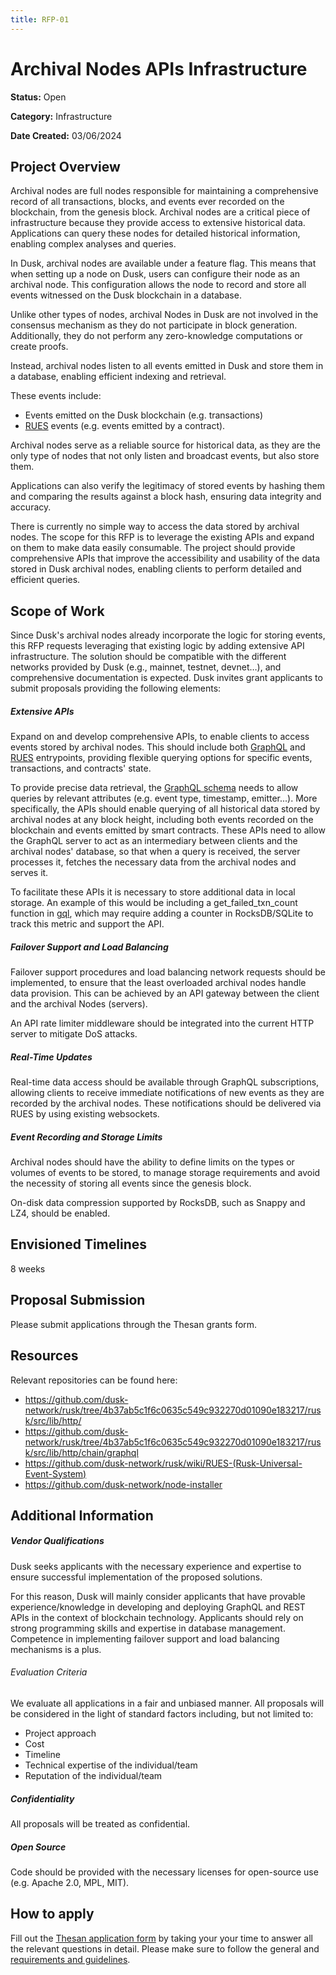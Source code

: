 ```yaml
---
title: RFP-01
---
```


# Archival Nodes APIs Infrastructure

**Status:** Open

**Category:** Infrastructure

**Date Created:** 03/06/2024

## Project Overview

Archival nodes are full nodes responsible for maintaining a comprehensive record of all transactions, blocks, and events ever recorded on the blockchain, from the genesis block. Archival nodes are a critical piece of infrastructure because they provide access to extensive historical data. Applications can query these nodes for detailed historical information, enabling complex analyses and queries.

In Dusk, archival nodes are available under a feature flag. This means that when setting up a node on Dusk, users can configure their node as an archival node. This configuration allows the node to record and store all events witnessed on the Dusk blockchain in a database.

Unlike other types of nodes, archival Nodes in Dusk are not involved in the consensus mechanism as they do not participate in block generation. Additionally, they do not perform any zero-knowledge computations or create proofs.

Instead, archival nodes listen to all events emitted in Dusk and store them in a database, enabling efficient indexing and retrieval. 

These events include:

- Events emitted on the Dusk blockchain (e.g. transactions)
- <a href="https://github.com/dusk-network/rusk/wiki/RUES-(Rusk-Universal-Event-System)" target="_blank">RUES</a> events (e.g. events emitted by a contract). 

Archival nodes serve as a reliable source for historical data, as they are the only type of nodes that not only listen and broadcast events, but also store them. 

Applications can also verify the legitimacy of stored events by hashing them and comparing the results against a block hash, ensuring data integrity and accuracy.

There is currently no simple way to access the data stored by archival nodes. The scope for this RFP is to leverage the existing APIs and expand on them to make data easily consumable. The project should provide comprehensive APIs that improve the accessibility and usability of the data stored in Dusk archival nodes, enabling clients to perform detailed and efficient queries.

## Scope of Work

Since Dusk's archival nodes already incorporate the logic for storing events, this RFP requests leveraging that existing logic by adding extensive API infrastructure.
The solution should be compatible with the different networks provided by Dusk (e.g., mainnet, testnet, devnet…), and comprehensive documentation is expected.
Dusk invites grant applicants to submit proposals providing the following elements:

##### Extensive APIs

Expand on and develop comprehensive APIs, to enable clients to access events stored by archival nodes. This should include both <a href="https://github.com/dusk-network/rusk/tree/4b37ab5c1f6c0635c549c932270d01090e183217/rusk/src/lib/http/chain/graphql" target="_blank">GraphQL</a> and <a href="https://github.com/dusk-network/rusk/wiki/RUES-(Rusk-Universal-Event-System)l" target="_blank">RUES</a> entrypoints, providing flexible querying options for specific events, transactions, and contracts' state.

To provide precise data retrieval, the <a href="https://github.com/dusk-network/rusk/blob/4b37ab5c1f6c0635c549c932270d01090e183217/rusk/src/lib/http/chain/graphql/data.rs" target="_blank">GraphQL schema</a> needs to allow queries by relevant attributes (e.g. event type, timestamp, emitter...). More specifically, the APIs should enable querying of all historical data stored by archival nodes at any block height, including both events recorded on the blockchain and events emitted by smart contracts. These APIs need to allow the GraphQL server to act as an intermediary between clients and the archival nodes' database, so that when a query is received, the server processes it, fetches the necessary data from the archival nodes and serves it.

To facilitate these APIs it is necessary to store additional data in local storage. An example of this would be including a get_failed_txn_count function in <a href="https://github.com/dusk-network/dusk-blockchain/tree/7031c8eb1efb77003c316ca25dd49a42325dd011/pkg/gql" target="_blank">gql</a>, which may require adding a counter in RocksDB/SQLite to track this metric and support the API.

##### Failover Support and Load Balancing

Failover support procedures and load balancing network requests should be implemented, to ensure that the least overloaded archival nodes handle data provision. This can be achieved by an API gateway between the client and the archival Nodes (servers). 

An API rate limiter middleware should be integrated into the current HTTP server to mitigate DoS attacks.

##### Real-Time Updates

Real-time data access should be available through GraphQL subscriptions, allowing clients to receive immediate notifications of new events as they are recorded by the archival nodes. These notifications should be delivered via RUES by using existing websockets.

##### Event Recording and Storage Limits

Archival nodes should have the ability to define limits on the types or volumes of events to be stored, to manage storage requirements and avoid the necessity of storing all events since the genesis block. 

On-disk data compression supported by RocksDB, such as Snappy and LZ4, should be enabled.

## Envisioned Timelines

8 weeks

## Proposal Submission

Please submit applications through the Thesan grants form.

## Resources

Relevant repositories can be found here:

- https://github.com/dusk-network/rusk/tree/4b37ab5c1f6c0635c549c932270d01090e183217/rusk/src/lib/http/
- https://github.com/dusk-network/rusk/tree/4b37ab5c1f6c0635c549c932270d01090e183217/rusk/src/lib/http/chain/graphql
- https://github.com/dusk-network/rusk/wiki/RUES-(Rusk-Universal-Event-System)
- https://github.com/dusk-network/node-installer

## Additional Information

##### Vendor Qualifications

Dusk seeks applicants with the necessary experience and expertise to ensure successful implementation of the proposed solutions. 

For this reason, Dusk will mainly consider applicants that have provable experience/knowledge in developing and deploying GraphQL and REST APIs in the context of blockchain technology. Applicants should rely on strong programming skills and expertise in database management. Competence in implementing failover support and load balancing mechanisms is a plus.

###### Evaluation Criteria

We evaluate all applications in a fair and unbiased manner. All proposals will be considered in the light of standard factors including, but not limited to:
- Project approach
- Cost
- Timeline
- Technical expertise of the individual/team
- Reputation of the individual/team

##### Confidentiality

All proposals will be treated as confidential.

##### Open Source

Code should be provided with the necessary licenses for open-source use (e.g. Apache 2.0, MPL, MIT).

## How to apply

Fill out the [Thesan application form](https://qfisyyuui1g.typeform.com/to/uAucnWFJ) by taking your your time to answer all the relevant questions in detail. Please make sure to follow the general and <a href="http://docs.dusk.network/grants/#selection-process" target="_blank">requirements and guidelines</a>.

